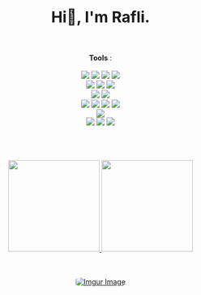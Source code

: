 <div align="center">
  <h1 style="font-size: 30px;">    
    Hi👋, I'm Rafli.
  </h1>
  <br><br>
  <b>Tools</b> :
  <br><br>
  <img src="https://img.shields.io/badge/HTML5-E34F26?style=for-the-badge&logo=html5&logoColor=white"/>
  <img src="https://img.shields.io/badge/CSS3-1572B6?style=for-the-badge&logo=css3&logoColor=white"/>
  <img src="https://img.shields.io/badge/javascript%20-%23323330.svg?&style=for-the-badge&logo=javascript&logoColor=%23F7DF1E"/>
  <img src="https://img.shields.io/badge/TypeScript-007ACC?style=for-the-badge&logo=typescript&logoColor=white" />

  <br>
  <img src="https://img.shields.io/badge/react-%2320232a.svg?style=for-the-badge&logo=react&logoColor=%2361DAFB"/>
  <img src="https://img.shields.io/badge/SvelteKit-FF3E00?style=for-the-badge&logo=Svelte&logoColor=white"/>
  <img src="https://img.shields.io/badge/next%20js-000000?style=for-the-badge&logo=nextdotjs&logoColor=white" />

  <br>
  <img src="https://img.shields.io/badge/Node%20js-339933?style=for-the-badge&logo=nodedotjs&logoColor=white" />
  <img src="https://img.shields.io/badge/Express%20js-000000?style=for-the-badge&logo=express&logoColor=white" />
  
  <br>
  <img src="https://img.shields.io/badge/tailwindcss%20-%230A1121.svg?&style=for-the-badge&logo=tailwindcss&logoColor=%2339BDF9"/>
  <img src="https://img.shields.io/badge/bootstrap-%23563D7C.svg?style=for-the-badge&logo=bootstrap&logoColor=white"/>
  <img src="https://img.shields.io/badge/Material%20UI-007FFF?style=for-the-badge&logo=mui&logoColor=white"/>
  <img src="https://img.shields.io/badge/daisyUI-1ad1a5?style=for-the-badge&logo=daisyui&logoColor=white"/>
  
  <br>
  <img src="https://img.shields.io/badge/Redux-593D88?style=for-the-badge&logo=redux&logoColor=white" />
  <br>
  
  <img src="https://img.shields.io/badge/MongoDB-4EA94B?style=for-the-badge&logo=mongodb&logoColor=white"/>
  <img src="https://img.shields.io/badge/MySQL-005C84?style=for-the-badge&logo=mysql&logoColor=white" />
  <img src="https://img.shields.io/badge/Supabase-181818?style=for-the-badge&logo=supabase&logoColor=white" />
  <br><br>
  <br><br>

  <p align="center">
    <a href="https://github.com/wimpoge">
      <img height="180em" src="https://github-readme-stats-eight-theta.vercel.app/api?username=wimpoge&show_icons=true&theme=algolia&include_all_commits=true&count_private=true"/>
      <img height="180em" src="https://github-readme-stats-eight-theta.vercel.app/api/top-langs/?username=wimpoge&layout=compact&langs_count=8&theme=algolia"/>
    </a>
  </p>
  <br><br>
  <a href="https://wimpoge.github.io" target="_blank">
    <img src="https://i.imgur.com/0pCb8Kr.png" alt="Imgur Image" style="border-radius: 20%"/>
  </a>
</div>
